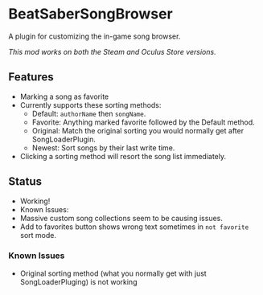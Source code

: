 # BeatSaberSongBrowser
A plugin for customizing the in-game song browser.

*This mod works on both the Steam and Oculus Store versions.*

## Features
- Marking a song as favorite
- Currently supports these sorting methods:
  - Default: `authorName` then `songName`.
  - Favorite: Anything marked favorite followed by the Default method.
  - Original: Match the original sorting you would normally get after SongLoaderPlugin.
  - Newest: Sort songs by their last write time.
- Clicking a sorting method will resort the song list immediately.

## Status
- Working!
- Known Issues:
 - Massive custom song collections seem to be causing issues.
 - Add to favorites button shows wrong text sometimes in `not favorite` sort mode.

### Known Issues
- Original sorting method (what you normally get with just SongLoaderPluging) is not working



